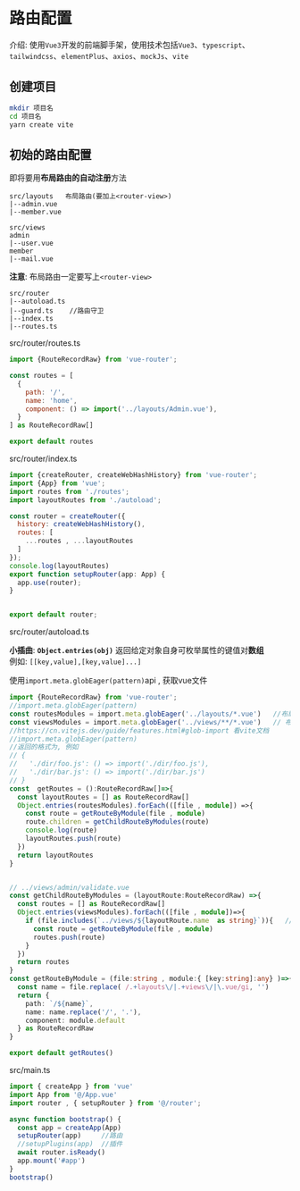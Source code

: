  # 路由配置
 介绍: 使用`Vue3`开发的前端脚手架，使用技术包括`Vue3`、`typescript`、`tailwindcss`、`elementPlus`、`axios`、`mockJs`、`vite`
 ## 创建项目
 ```sh
 mkdir 项目名
 cd 项目名
 yarn create vite
 ```
 ## 初始的路由配置
即将要用**布局路由的自动注册**方法
```
src/layouts   布局路由(要加上<router-view>)
|--admin.vue
|--member.vue
```
```
src/views
admin
|--user.vue
member
|--mail.vue
```
**注意**: 布局路由一定要写上`<router-view>`
```
src/router
|--autoload.ts
|--guard.ts    //路由守卫
|--index.ts     
|--routes.ts
```
src/router/routes.ts 
```js
import {RouteRecordRaw} from 'vue-router';

const routes = [
  {
    path: '/',
    name: 'home',
    component: () => import('../layouts/Admin.vue'),
  }
] as RouteRecordRaw[]

export default routes
```
src/router/index.ts
```js
import {createRouter, createWebHashHistory} from 'vue-router';
import {App} from 'vue';
import routes from './routes';
import layoutRoutes from './autoload';

const router = createRouter({
  history: createWebHashHistory(),
  routes: [
    ...routes , ...layoutRoutes
  ]
});
console.log(layoutRoutes)
export function setupRouter(app: App) {
  app.use(router);
}


export default router;
```
src/router/autoload.ts

**小插曲**: **`Object.entries(obj)`** 返回给定对象自身可枚举属性的键值对**数组**  
例如: `[[key,value],[key,value]...]`

使用`import.meta.globEager(pattern)`api , 获取vue文件
```ts
import {RouteRecordRaw} from 'vue-router';
//import.meta.globEager(pattern)
const routesModules = import.meta.globEager('../layouts/*.vue')   //布局路由
const viewsModules = import.meta.globEager('../views/**/*.vue')   // 布局路由对应的子路由
//https://cn.vitejs.dev/guide/features.html#glob-import 看vite文档
//import.meta.globEager(pattern)
//返回的格式为, 例如
// {
//   './dir/foo.js': () => import('./dir/foo.js'),
//   './dir/bar.js': () => import('./dir/bar.js')
// }
const  getRoutes = ():RouteRecordRaw[]=>{
  const layoutRoutes = [] as RouteRecordRaw[]
  Object.entries(routesModules).forEach(([file , module]) =>{
    const route = getRouteByModule(file , module)
    route.children = getChildRouteByModules(route)
    console.log(route)
    layoutRoutes.push(route)
  })
  return layoutRoutes
}


// ../views/admin/validate.vue
const getChildRouteByModules = (layoutRoute:RouteRecordRaw) =>{
  const routes = [] as RouteRecordRaw[]
  Object.entries(viewsModules).forEach(([file , module])=>{
    if (file.includes(`../views/${layoutRoute.name  as string}`)){   // 细品
      const route = getRouteByModule(file , module)
      routes.push(route)
    }
  })
  return routes
}
const getRouteByModule = (file:string , module:{ [key:string]:any} )=>{
  const name = file.replace( /.+layouts\/|.+views\/|\.vue/gi, '')      // 细品 
  return {
    path: `/${name}`,
    name: name.replace('/', '.'),
    component: module.default
  } as RouteRecordRaw
}

export default getRoutes()
```
src/main.ts
```ts
import { createApp } from 'vue'
import App from '@/App.vue'
import router , { setupRouter } from '@/router';

async function bootstrap() {
  const app = createApp(App)
  setupRouter(app)     //路由
  //setupPlugins(app)  //插件
  await router.isReady()
  app.mount('#app')
}
bootstrap()
```